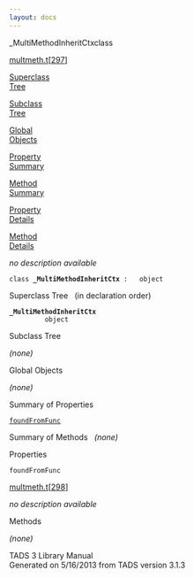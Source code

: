 ```yaml
---
layout: docs
---
```

<span class="title">\_MultiMethodInheritCtx</span><span class="type">class</span>

[multmeth.t](../file/multmeth.t.html)\[[297](../source/multmeth.t.html#297)\]

[Superclass  
Tree](#_SuperClassTree_)

[Subclass  
Tree](#_SubClassTree_)

[Global  
Objects](#_ObjectSummary_)

[Property  
Summary](#_PropSummary_)

[Method  
Summary](#_MethodSummary_)

[Property  
Details](#_Properties_)

[Method  
Details](#_Methods_)



*no description available*

`class `**`_MultiMethodInheritCtx`**` :   object`



<span id="_SuperClassTree_"></span>



<span class="hdln">Superclass Tree</span>   (in declaration order)



**`_MultiMethodInheritCtx`**  
`         object`  
<span id="_SubClassTree_"></span>



<span class="hdln">Subclass Tree</span>  



*(none)* <span id="_ObjectSummary_"></span>



<span class="hdln">Global Objects</span>  



*(none)* <span id="_PropSummary_"></span>



<span class="hdln">Summary of Properties</span>  



[`foundFromFunc`](#foundFromFunc)

<span id="_MethodSummary_"></span>



<span class="hdln">Summary of Methods</span>  
*(none)* <span id="_Properties_"></span>



<span class="hdln">Properties</span>  



<span id="foundFromFunc"></span>

`foundFromFunc`

[multmeth.t](../file/multmeth.t.html)\[[298](../source/multmeth.t.html#298)\]



*no description available*



<span id="_Methods_"></span>



<span class="hdln">Methods</span>  



*(none)*



TADS 3 Library Manual  
Generated on 5/16/2013 from TADS version 3.1.3


